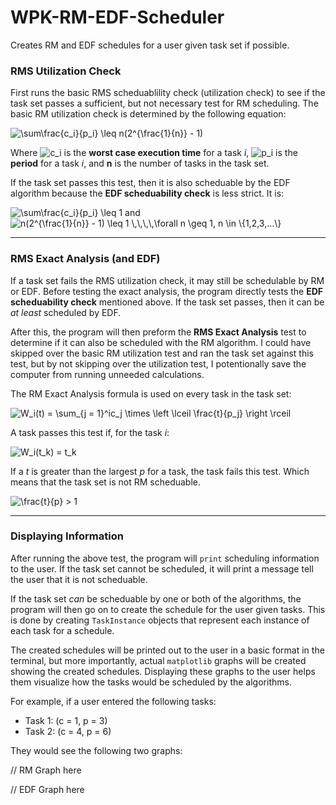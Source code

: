 # WPK-RM-EDF-Scheduler
Creates RM and EDF schedules for a user given task set if possible.

### RMS Utilization Check
First runs the basic RMS scheduablility check (utilization check) to see if the task set passes a sufficient, but not necessary test for RM scheduling. 
The basic RM utilization check is determined by the following equation:

<img src="https://latex.codecogs.com/gif.latex?\sum\frac{c_i}{p_i}&space;\leq&space;n(2^{\frac{1}{n}}&space;-&space;1)" title="\sum\frac{c_i}{p_i} \leq n(2^{\frac{1}{n}} - 1)" />

Where <img src="https://latex.codecogs.com/gif.latex?c_i" title="c_i" /> is the **worst case execution time** for a task *i*, <img src="https://latex.codecogs.com/gif.latex?p_i" title="p_i" />
is the **period** for a task *i*, and **n** is the number of tasks in the task set.

If the task set passes this test, then it is also scheduable by the EDF algorithm because the **EDF scheduability check** is less strict. It is:

<img src="https://latex.codecogs.com/gif.latex?\sum\frac{c_i}{p_i}&space;\leq&space;1" title="\sum\frac{c_i}{p_i} \leq 1" />
and
<img src="https://latex.codecogs.com/gif.latex?n(2^{\frac{1}{n}}&space;-&space;1)&space;\leq&space;1&space;\,\,\,\,\forall&space;n&space;\geq&space;1,&space;n&space;\in&space;\{1,2,3,...\}" title="n(2^{\frac{1}{n}} - 1) \leq 1 \,\,\,\,\forall n \geq 1, n \in \{1,2,3,...\}" />

---

### RMS Exact Analysis (and EDF)
If a task set fails the RMS utilization check, it may still be schedulable by RM or EDF. Before testing the exact analysis,
the program directly tests the **EDF scheduability check** mentioned above. If the task set passes, then it can be *at least* scheduled by EDF.

After this, the program will then preform the **RMS Exact Analysis** test to determine if it can also be scheduled with the RM algorithm. I could have skipped over the basic
RM utilization test and ran the task set against this test, but by not skipping over the utilization test, I potentionally save the computer from running unneeded calculations.

The RM Exact Analysis formula is used on every task in the task set:

<img src="https://latex.codecogs.com/gif.latex?W_i(t)&space;=&space;\sum_{j&space;=&space;1}^ic_j&space;\times&space;\left&space;\lceil&space;\frac{t}{p_j}&space;\right&space;\rceil" title="W_i(t) = \sum_{j = 1}^ic_j \times \left \lceil \frac{t}{p_j} \right \rceil" />

A task passes this test if, for the task *i*:

<img src="https://latex.codecogs.com/gif.latex?W_i(t_k)&space;=&space;t_k" title="W_i(t_k) = t_k" />

If a *t* is greater than the largest *p* for a task, the task fails this test. Which means that the task set is not RM scheduable.

<img src="https://latex.codecogs.com/gif.latex?\frac{t}{p}&space;>&space;1" title="\frac{t}{p} > 1" />

---
### Displaying Information
After running the above test, the program will `print` scheduling information to the user. If the task set cannot be scheduled, it will print a message tell the user that it 
is not scheduable.

If the task set *can* be scheduable by one or both of the algorithms, the program will then go on to create the schedule for the user given tasks. This is done by creating
`TaskInstance` objects that represent each instance of each task for a schedule. 

The created schedules will be printed out to the user in a basic format in the terminal, but more importantly, actual `matplotlib` graphs will be created showing the 
created schedules. Displaying these graphs to the user helps them visualize how the tasks would be scheduled by the algorithms.

For example, if a user entered the following tasks:
- Task 1: (c = 1, p = 3)
- Task 2: (c = 4, p = 6)

They would see the following two graphs:

// RM Graph here

// EDF Graph here

